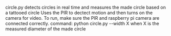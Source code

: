 circle.py detects circles in real time and measures the made circle based on a tattooed circle
Uses the PIR to dectect motion and then turns on the camera for video.
To run, make sure the PIR and raspberry pi camera are connected correctly.
command: python circle.py --width X
when X is the measured diameter of the made circle
